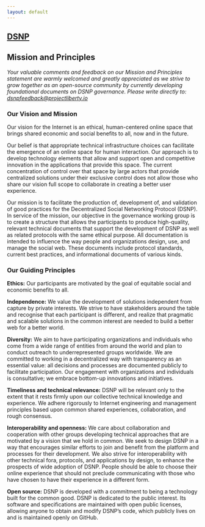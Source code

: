 ```yaml
---
layout: default
---
```

<h2><a href="index.html" class="logo">DSNP</a></h2>

## Mission and Principles

_Your valuable comments and feedback on our Mission and Principles statement are warmly welcomed and greatly appreciated as we strive to grow together as an open-source community by currently developing foundational documents on DSNP governance.
Please write directly to: <a href="mailto:dsnpfeedback@projectliberty.io">dsnpfeedback@projectliberty.io</a>_

### Our Vision and Mission

Our vision for the Internet is an ethical, human-centered online space that brings shared economic and social benefits to all, now and in the future.

Our belief is that appropriate technical infrastructure choices can facilitate the emergence of an online space for human interaction. Our approach is to develop technology elements that allow and support open and competitive innovation in the applications that provide this space. The current concentration of control over that space by large actors that provide centralized solutions under their exclusive control does not allow those who share our vision full scope to collaborate in creating a better user experience. 

Our mission is to facilitate the production of, development of, and validation of good practices for the Decentralized Social Networking Protocol (DSNP). In service of the mission, our objective in the governance working group is to create a structure that allows the participants to produce high-quality, relevant technical documents that support the development of DSNP as well as related protocols with the same ethical purpose. All documentation is intended to influence the way people and organizations design, use, and manage the social web. These documents include protocol standards, current best practices, and informational documents of various kinds.

### Our Guiding Principles

**Ethics:** Our participants are motivated by the goal of equitable social and economic benefits to all.

**Independence:** We value the development of solutions independent from capture by private interests. We strive to have stakeholders around the table and recognise that each participant is different, and realize that pragmatic and scalable solutions in the common interest are needed to build a better web for a better world.

**Diversity:** We aim to have participating organizations and individuals who come from a wide range of entities from around the world and plan to conduct outreach to underrepresented groups worldwide. We are committed to working in a decentralized way with transparency as an essential value: all decisions and processes are documented publicly to facilitate participation. Our engagement with organizations and individuals is consultative; we embrace bottom-up innovations and initiatives. 

**Timeliness and technical relevance:** DSNP will be relevant only to the extent that it rests firmly upon our collective technical knowledge and experience. We adhere rigorously to Internet engineering and management principles based upon common shared experiences, collaboration, and rough consensus.

**Interoperability and openness:** We care about collaboration and cooperation with other groups developing technical approaches that are motivated by a vision that we hold in common. We seek to design DSNP in a way that encourages similar efforts to join and benefit from the platform and processes for their development. We also strive for interoperability with other technical fora, protocols, and applications by design, to enhance the prospects of wide adoption of DSNP. People should be able to choose their online experience that should not preclude communicating with those who have chosen to have their experience in a different form.

**Open source:** DSNP is developed with a commitment to being a technology built for the common good. DSNP is dedicated to the public interest. Its software and specifications are maintained with open public licenses, allowing anyone to obtain and modify DSNP’s code, which publicly lives on and is maintained openly on GitHub. 
